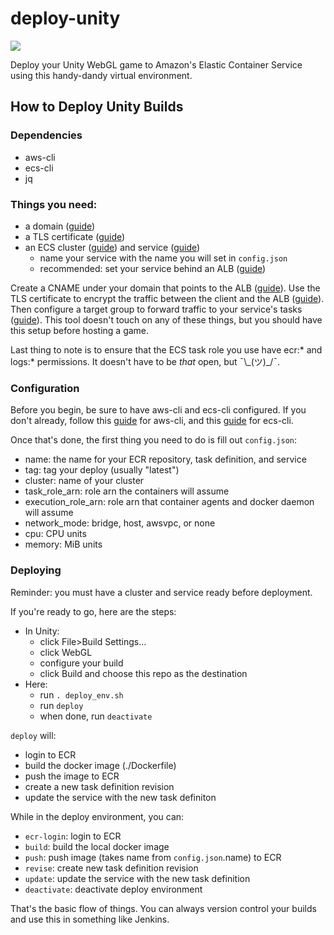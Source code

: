 # deploy-unity

![](https://d2908q01vomqb2.cloudfront.net/cb4e5208b4cd87268b208e49452ed6e89a68e0b8/2018/02/28/Unity.jpg)

Deploy your Unity WebGL game to Amazon's Elastic Container Service using this handy-dandy virtual environment.


## How to Deploy Unity Builds


### Dependencies

  - aws-cli
  - ecs-cli
  - jq


### Things you need:

  - a domain ([guide](https://aws.amazon.com/getting-started/tutorials/get-a-domain/))
  - a TLS certificate ([guide](https://aws.amazon.com/blogs/aws/new-aws-certificate-manager-deploy-ssltls-based-apps-on-aws/))
  - an ECS cluster ([guide](https://docs.aws.amazon.com/AmazonECS/latest/developerguide/create_cluster.html)) and service ([guide](https://docs.aws.amazon.com/AmazonECS/latest/developerguide/create-service.html))
    - name your service with the name you will set in `config.json`
    - recommended: set your service behind an ALB ([guide](https://aws.amazon.com/blogs/compute/microservice-delivery-with-amazon-ecs-and-application-load-balancers/))


Create a CNAME under your domain that points to the ALB ([guide](https://docs.aws.amazon.com/Route53/latest/DeveloperGuide/routing-to-elb-load-balancer.html)). Use the TLS certificate to encrypt the traffic between the client and the ALB ([guide](https://docs.aws.amazon.com/elasticloadbalancing/latest/application/create-https-listener.html)). Then configure a target group to forward traffic to your service's tasks ([guide](https://docs.aws.amazon.com/elasticloadbalancing/latest/application/load-balancer-target-groups.html)). This tool doesn't touch on any of these things, but you should have this setup before hosting a game.

Last thing to note is to ensure that the ECS task role you use have ecr:* and logs:* permissions. It doesn't have to be *that* open, but  ¯\\\_(ツ)\_/¯.

### Configuration

Before you begin, be sure to have aws-cli and ecs-cli configured. If you don't already, follow this [guide](https://docs.aws.amazon.com/cli/latest/userguide/cli-chap-getting-started.html) for aws-cli, and this [guide](https://docs.aws.amazon.com/AmazonECS/latest/developerguide/ECS_CLI_Configuration.html) for ecs-cli.

Once that's done, the first thing you need to do is fill out `config.json`:

  - name: the name for your ECR repository, task definition, and service
  - tag: tag your deploy (usually "latest")
  - cluster: name of your cluster
  - task_role_arn: role arn the containers will assume
  - execution_role_arn: role arn that container agents and docker daemon will assume
  - network_mode: bridge, host, awsvpc, or none
  - cpu: CPU units
  - memory: MiB units


### Deploying

Reminder: you must have a cluster and service ready before deployment.

If you're ready to go, here are the steps:
  - In Unity:
    - click File>Build Settings...
    - click WebGL
    - configure your build
    - click Build and choose this repo as the destination
  - Here:
    - run `. deploy_env.sh`
    - run `deploy`
    - when done, run `deactivate`

`deploy` will:
  - login to ECR
  - build the docker image (./Dockerfile)
  - push the image to ECR
  - create a new task definition revision
  - update the service with the new task definiton

While in the deploy environment, you can:
  - `ecr-login`: login to ECR
  - `build`: build the local docker image
  - `push`: push image (takes name from `config.json`.name) to ECR
  - `revise`: create new task definition revision
  - `update`: update the service with the new task definition
  - `deactivate`: deactivate deploy environment

That's the basic flow of things. You can always version control your builds and use this in something like Jenkins.
